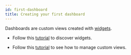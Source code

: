 ```yaml
---
id: first-dashboard
title: Creating your first dashboard
---
```


Dashboards are custom views created with [widgets](../resources/glossary.md#widget). 

- Follow this [tutorial](https://app.arcade.software/share/XPrZGOCuvcsgcoKe1vFM) to discover widgets.

- Follow this [tutorial](https://app.arcade.software/share/ITgrnj8q0Mycu3piChAT) to see how to manage custom views.
